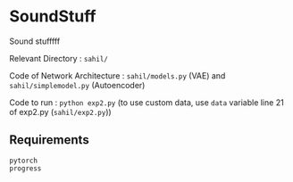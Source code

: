 # SoundStuff
Sound stufffff

Relevant Directory :  `sahil/`

Code of Network Architecture : `sahil/models.py` (VAE) and `sahil/simplemodel.py` (Autoencoder) 

Code to run : `python exp2.py` (to use custom data, use `data` variable line 21 of exp2.py (`sahil/exp2.py`)) 


## Requirements
```
pytorch
progress
```
